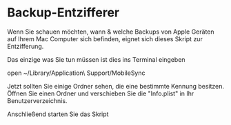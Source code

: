 # Backup-Entzifferer

Wenn Sie schauen möchten, wann & welche Backups von Apple Geräten auf Ihrem Mac Computer sich befinden, eignet sich dieses Skript zur Entzifferung.

Das einzige was Sie tun müssen ist dies ins Terminal eingeben

open ~/Library/Application\ Support/MobileSync

Jetzt sollten Sie einige Ordner sehen, die eine bestimmte Kennung besitzen. Öffnen Sie einen Ordner und verschieben Sie die "Info.plist" in Ihr Benutzerverzeichnis.

Anschließend starten Sie das Skript  
